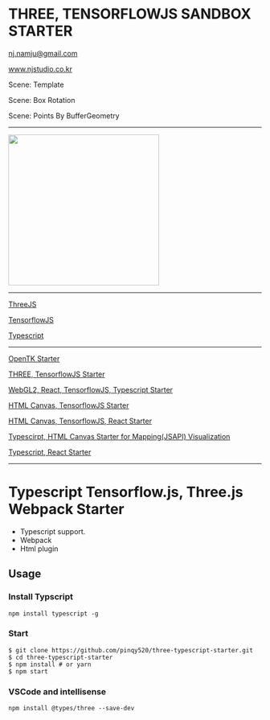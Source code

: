 # THREE, TENSORFLOWJS SANDBOX STARTER

nj.namju@gmail.com

www.njstudio.co.kr

Scene: Template

Scene: Box Rotation 

Scene: Points By BufferGeometry

----

<a href="https://youtu.be/jwLXqjb7SUY" rel="some text">
<img src="https://img.youtube.com/vi/jwLXqjb7SUY/mqdefault.jpg" width="300px" />
</a>

----

[ThreeJS](https://threejs.org/)

[TensorflowJS](https://www.tensorflow.org/js/)

[Typescript](https://www.typescriptlang.org/)

----
[OpenTK Starter](https://github.com/NamjuLee/OpenTK-starter) 

[THREE, TensorflowJS Starter](https://github.com/NamjuLee/three-tensorflow-typescript-starter)

[WebGL2, React, TensorflowJS, Typescript Starter](https://github.com/NamjuLee/react-typescript-tf-webG2L-starter)

[HTML Canvas, TensorflowJS Starter](https://github.com/NamjuLee/HTML-Canvas-tensorflow-sandbox-starter)

[HTML Canvas, TensorflowJS, React Starter](https://github.com/NamjuLee/NJSLab-web-react-tf-sandbox-starter)

[Typescirpt, HTML Canvas Starter for Mapping(JSAPI) Visualization](https://github.com/NamjuLee/mapping-and-visualization)

[Typescript, React Starter](https://github.com/NamjuLee/react-typescript-starter) 

----

# Typescript Tensorflow.js, Three.js Webpack Starter

- Typescript support.
- Webpack
- Html plugin

## Usage

### Install Typscript

```
npm install typescript -g
```

### Start

```
$ git clone https://github.com/pinqy520/three-typescript-starter.git
$ cd three-typescript-starter
$ npm install # or yarn
$ npm start
```

### VSCode and intellisense
```
npm install @types/three --save-dev
```
